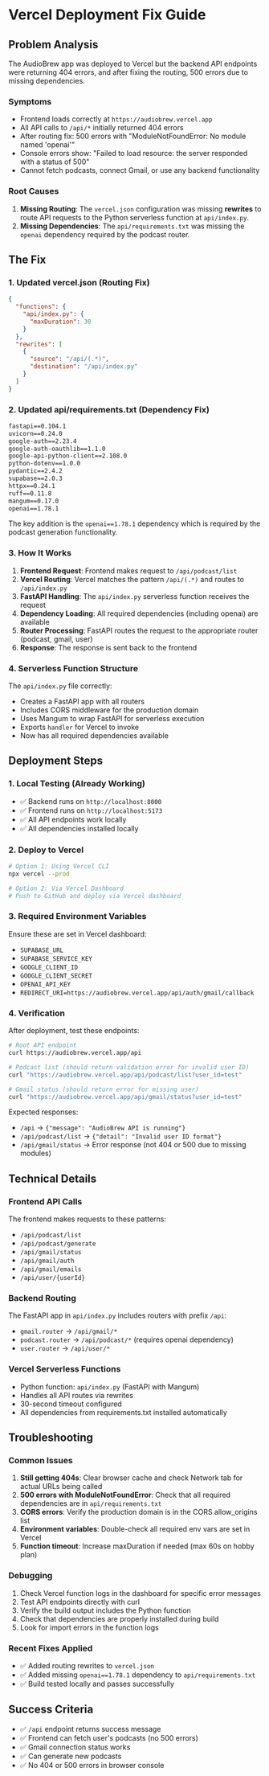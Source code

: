 # Vercel Deployment Fix Guide

## Problem Analysis

The AudioBrew app was deployed to Vercel but the backend API endpoints were returning 404 errors, and after fixing the routing, 500 errors due to missing dependencies.

### Symptoms
- Frontend loads correctly at `https://audiobrew.vercel.app`
- All API calls to `/api/*` initially returned 404 errors
- After routing fix: 500 errors with "ModuleNotFoundError: No module named 'openai'"
- Console errors show: "Failed to load resource: the server responded with a status of 500"
- Cannot fetch podcasts, connect Gmail, or use any backend functionality

### Root Causes
1. **Missing Routing**: The `vercel.json` configuration was missing **rewrites** to route API requests to the Python serverless function at `api/index.py`.
2. **Missing Dependencies**: The `api/requirements.txt` was missing the `openai` dependency required by the podcast router.

## The Fix

### 1. Updated vercel.json (Routing Fix)
```json
{
  "functions": {
    "api/index.py": {
      "maxDuration": 30
    }
  },
  "rewrites": [
    {
      "source": "/api/(.*)",
      "destination": "/api/index.py"
    }
  ]
}
```

### 2. Updated api/requirements.txt (Dependency Fix)
```txt
fastapi==0.104.1
uvicorn==0.24.0
google-auth==2.23.4
google-auth-oauthlib==1.1.0
google-api-python-client==2.108.0
python-dotenv==1.0.0
pydantic==2.4.2
supabase==2.0.3
httpx==0.24.1
ruff==0.11.8
mangum==0.17.0
openai==1.78.1
```

The key addition is the `openai==1.78.1` dependency which is required by the podcast generation functionality.

### 3. How It Works

1. **Frontend Request**: Frontend makes request to `/api/podcast/list`
2. **Vercel Routing**: Vercel matches the pattern `/api/(.*)` and routes to `/api/index.py`
3. **FastAPI Handling**: The `api/index.py` serverless function receives the request
4. **Dependency Loading**: All required dependencies (including openai) are available
5. **Router Processing**: FastAPI routes the request to the appropriate router (podcast, gmail, user)
6. **Response**: The response is sent back to the frontend

### 4. Serverless Function Structure

The `api/index.py` file correctly:
- Creates a FastAPI app with all routers
- Includes CORS middleware for the production domain
- Uses Mangum to wrap FastAPI for serverless execution
- Exports `handler` for Vercel to invoke
- Now has all required dependencies available

## Deployment Steps

### 1. Local Testing (Already Working)
- ✅ Backend runs on `http://localhost:8000`
- ✅ Frontend runs on `http://localhost:5173`
- ✅ All API endpoints work locally
- ✅ All dependencies installed locally

### 2. Deploy to Vercel
```bash
# Option 1: Using Vercel CLI
npx vercel --prod

# Option 2: Via Vercel Dashboard
# Push to GitHub and deploy via Vercel dashboard
```

### 3. Required Environment Variables
Ensure these are set in Vercel dashboard:
- `SUPABASE_URL`
- `SUPABASE_SERVICE_KEY`
- `GOOGLE_CLIENT_ID`
- `GOOGLE_CLIENT_SECRET`
- `OPENAI_API_KEY`
- `REDIRECT_URI=https://audiobrew.vercel.app/api/auth/gmail/callback`

### 4. Verification
After deployment, test these endpoints:
```bash
# Root API endpoint
curl https://audiobrew.vercel.app/api

# Podcast list (should return validation error for invalid user ID)
curl "https://audiobrew.vercel.app/api/podcast/list?user_id=test"

# Gmail status (should return error for missing user)
curl "https://audiobrew.vercel.app/api/gmail/status?user_id=test"
```

Expected responses:
- `/api` → `{"message": "AudioBrew API is running"}`
- `/api/podcast/list` → `{"detail": "Invalid user ID format"}`
- `/api/gmail/status` → Error response (not 404 or 500 due to missing modules)

## Technical Details

### Frontend API Calls
The frontend makes requests to these patterns:
- `/api/podcast/list`
- `/api/podcast/generate`
- `/api/gmail/status`
- `/api/gmail/auth`
- `/api/gmail/emails`
- `/api/user/{userId}`

### Backend Routing
The FastAPI app in `api/index.py` includes routers with prefix `/api`:
- `gmail.router` → `/api/gmail/*`
- `podcast.router` → `/api/podcast/*` (requires openai dependency)
- `user.router` → `/api/user/*`

### Vercel Serverless Functions
- Python function: `api/index.py` (FastAPI with Mangum)
- Handles all API routes via rewrites
- 30-second timeout configured
- All dependencies from requirements.txt installed automatically

## Troubleshooting

### Common Issues
1. **Still getting 404s**: Clear browser cache and check Network tab for actual URLs being called
2. **500 errors with ModuleNotFoundError**: Check that all required dependencies are in `api/requirements.txt`
3. **CORS errors**: Verify the production domain is in the CORS allow_origins list
4. **Environment variables**: Double-check all required env vars are set in Vercel
5. **Function timeout**: Increase maxDuration if needed (max 60s on hobby plan)

### Debugging
1. Check Vercel function logs in the dashboard for specific error messages
2. Test API endpoints directly with curl
3. Verify the build output includes the Python function
4. Check that dependencies are properly installed during build
5. Look for import errors in the function logs

### Recent Fixes Applied
- ✅ Added routing rewrites to `vercel.json`
- ✅ Added missing `openai==1.78.1` dependency to `api/requirements.txt`
- ✅ Build tested locally and passes successfully

## Success Criteria
- ✅ `/api` endpoint returns success message
- ✅ Frontend can fetch user's podcasts (no 500 errors)
- ✅ Gmail connection status works
- ✅ Can generate new podcasts
- ✅ No 404 or 500 errors in browser console 